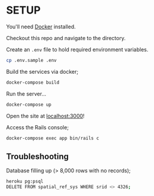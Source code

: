 # SETUP

You'll need [Docker](https://www.docker.com/) installed.

Checkout this repo and navigate to the directory.

Create an `.env` file to hold required environment variables.

```sh
cp .env.sample .env
```

Build the services via docker;

```sh
docker-compose build
```

Run the server...

```sh
docker-compose up
```

Open the site at [localhost:3000](http://localhost:3000)!

Access the Rails console;

```sh
docker-compose exec app bin/rails c
```

## Troubleshooting

Database filling up (> 8,000 rows with no records);

```sh
heroku pg:psql
DELETE FROM spatial_ref_sys WHERE srid <> 4326;
```

